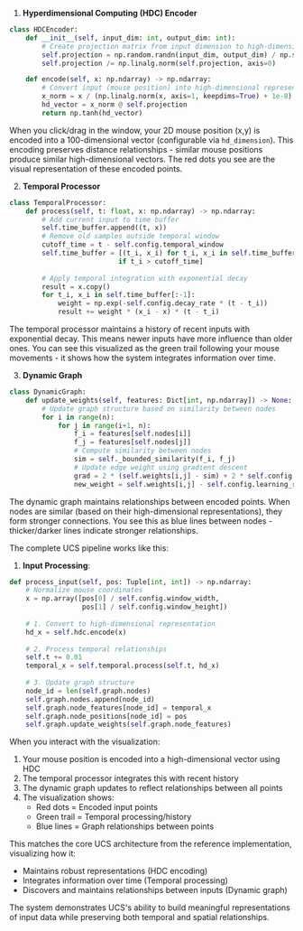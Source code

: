 1. **Hyperdimensional Computing (HDC) Encoder**
```python
class HDCEncoder:
    def __init__(self, input_dim: int, output_dim: int):
        # Create projection matrix from input dimension to high-dimensional space
        self.projection = np.random.randn(input_dim, output_dim) / np.sqrt(input_dim)
        self.projection /= np.linalg.norm(self.projection, axis=0)

    def encode(self, x: np.ndarray) -> np.ndarray:
        # Convert input (mouse position) into high-dimensional representation 
        x_norm = x / (np.linalg.norm(x, axis=1, keepdims=True) + 1e-8)
        hd_vector = x_norm @ self.projection
        return np.tanh(hd_vector)
```
When you click/drag in the window, your 2D mouse position (x,y) is encoded into a 100-dimensional vector (configurable via `hd_dimension`). This encoding preserves distance relationships - similar mouse positions produce similar high-dimensional vectors. The red dots you see are the visual representation of these encoded points.

2. **Temporal Processor**
```python
class TemporalProcessor:
    def process(self, t: float, x: np.ndarray) -> np.ndarray:
        # Add current input to time buffer
        self.time_buffer.append((t, x))
        # Remove old samples outside temporal window
        cutoff_time = t - self.config.temporal_window
        self.time_buffer = [(t_i, x_i) for t_i, x_i in self.time_buffer 
                           if t_i > cutoff_time]
        
        # Apply temporal integration with exponential decay
        result = x.copy()
        for t_i, x_i in self.time_buffer[:-1]:
            weight = np.exp(-self.config.decay_rate * (t - t_i))
            result += weight * (x_i - x) * (t - t_i)
```
The temporal processor maintains a history of recent inputs with exponential decay. This means newer inputs have more influence than older ones. You can see this visualized as the green trail following your mouse movements - it shows how the system integrates information over time.

3. **Dynamic Graph**
```python
class DynamicGraph:
    def update_weights(self, features: Dict[int, np.ndarray]) -> None:
        # Update graph structure based on similarity between nodes
        for i in range(n):
            for j in range(i+1, n):
                f_i = features[self.nodes[i]]
                f_j = features[self.nodes[j]]
                # Compute similarity between nodes
                sim = self._bounded_similarity(f_i, f_j)
                # Update edge weight using gradient descent
                grad = 2 * (self.weights[i,j] - sim) + 2 * self.config.reg_lambda * self.weights[i,j]
                new_weight = self.weights[i,j] - self.config.learning_rate * grad
```
The dynamic graph maintains relationships between encoded points. When nodes are similar (based on their high-dimensional representations), they form stronger connections. You see this as blue lines between nodes - thicker/darker lines indicate stronger relationships.

The complete UCS pipeline works like this:

1. **Input Processing**:
```python
def process_input(self, pos: Tuple[int, int]) -> np.ndarray:
    # Normalize mouse coordinates
    x = np.array([pos[0] / self.config.window_width, 
                  pos[1] / self.config.window_height])
    
    # 1. Convert to high-dimensional representation
    hd_x = self.hdc.encode(x)
    
    # 2. Process temporal relationships
    self.t += 0.01
    temporal_x = self.temporal.process(self.t, hd_x)
    
    # 3. Update graph structure
    node_id = len(self.graph.nodes)
    self.graph.nodes.append(node_id)
    self.graph.node_features[node_id] = temporal_x
    self.graph.node_positions[node_id] = pos
    self.graph.update_weights(self.graph.node_features)
```

When you interact with the visualization:
1. Your mouse position is encoded into a high-dimensional vector using HDC
2. The temporal processor integrates this with recent history
3. The dynamic graph updates to reflect relationships between all points
4. The visualization shows:
   - Red dots = Encoded input points
   - Green trail = Temporal processing/history
   - Blue lines = Graph relationships between points

This matches the core UCS architecture from the reference implementation, visualizing how it:
- Maintains robust representations (HDC encoding)
- Integrates information over time (Temporal processing)
- Discovers and maintains relationships between inputs (Dynamic graph)

The system demonstrates UCS's ability to build meaningful representations of input data while preserving both temporal and spatial relationships.
